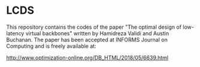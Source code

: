 # LCDS
This repository contains the codes of the paper "The optimal design of low-latency virtual backbones" written by Hamidreza Validi and Austin Buchanan. The paper has been accepted at INFORMS Journal on Computing and is freely available at:

http://www.optimization-online.org/DB_HTML/2018/05/6639.html
